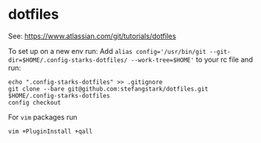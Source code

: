 # dotfiles
See: https://www.atlassian.com/git/tutorials/dotfiles

To set up on a new env run:
Add
```alias config='/usr/bin/git --git-dir=$HOME/.config-starks-dotfiles/ --work-tree=$HOME'``` to your rc file and run:

```
echo ".config-starks-dotfiles" >> .gitignore
git clone --bare git@github.com:stefangstark/dotfiles.git $HOME/.config-starks-dotfiles
config checkout
```

For `vim` packages run
```
vim +PluginInstall +qall
```

